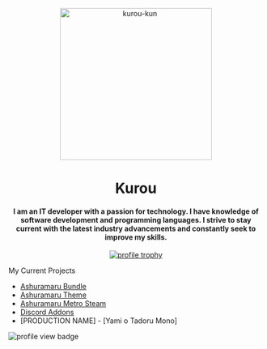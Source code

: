 <!-- Avatar -->
<p align="center"><img width="300px" height="300px" src="https://res.kinmokusei.dev/img/avatars/Kurou_default.png" alt="kurou-kun"></p>

<!-- Title -->
<h1 align="center">Kurou</h1>

<!-- Description -->
<h4 align="center">I am an IT developer with a passion for technology. I have knowledge of software development and programming languages. I strive to stay current with the latest industry advancements and constantly seek to improve my skills.</h4>

<!-- Trophy -->
<p align="center"><a href="https://github.com/ryo-ma/github-profile-trophy"><img src="https://github-profile-trophy.vercel.app/?username=kurou-kun&theme=onestar&row=1" alt="profile trophy"/></a></p>

<!-- Projects -->
<p align="left">My Current Projects</p>
<ul>
  <a href="https://github.com/Kurou-kun/Ashuramaru-Bundle" target="blank"><li>Ashuramaru Bundle</li></a>
  <a href="https://github.com/Kurou-kun/ashuramaru-theme" target="blank"><li>Ashuramaru Theme</li></a>
  <a href="https://github.com/Kurou-kun/ashuramaru-metro-skin" target="blank"><li>Ashuramaru Metro Steam</li></a>
  <a href="https://github.com/Kurou-kun/discord-addons" target="blank"><li>Discord Addons</li></a>
  <li>[PRODUCTION NAME] - [Yami o Tadoru Mono]</li>
</ul>

<!-- Badges -->
<img src="https://komarev.com/ghpvc/?username=kurou-kun&label=Profile%20views&color=red&style=for-the-badge" alt="profile view badge" />
